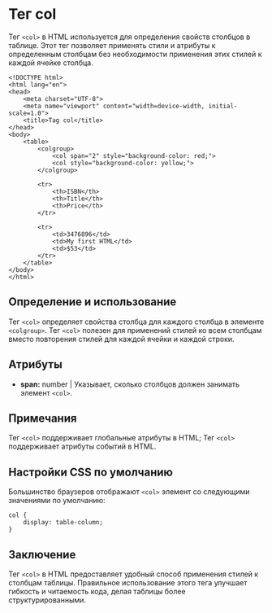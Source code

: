 # Тег col

Тег ``<col>`` в HTML используется для определения свойств столбцов в таблице. Этот тег позволяет применять стили и атрибуты к определенным столбцам без необходимости применения этих стилей к каждой ячейке столбца.

```
<!DOCTYPE html>
<html lang="en">
<head>
    <meta charset="UTF-8">
    <meta name="viewport" content="width=device-width, initial-scale=1.0">
    <title>Tag col</title>
</head>
<body>
    <table>
        <colgroup>
            <col span="2" style="background-color: red;">
            <col style="background-color: yellow;">
        </colgroup>

        <tr>
            <th>ISBN</th>
            <th>Title</th>
            <th>Price</th>
        </tr>

        <tr>
            <td>3476896</td>
            <td>My first HTML</td>
            <td>$53</td>
        </tr>
    </table>
</body>
</html>
```

## Определение и использование

Тег ``<col>`` определяет свойства столбца для каждого столбца в элементе ``<colgroup>``. Тег ``<col>`` полезен для применений стилей ко всем столбцам вместо повторения стилей для каждой ячейки и каждой строки.

## Атрибуты 

- **span:** number | Указывает, сколько столбцов должен занимать элемент ``<col>``.

## Примечания

Тег ``<col>`` поддерживает глобальные атрибуты в HTML;
Тег ``<col>`` поддерживает атрибуты событий в HTML.

## Настройки CSS по умолчанию

Большинство браузеров отображают ``<col>`` элемент со следующими значениями по умолчанию:

```
col {
    display: table-column;
}
```

## Заключение

Тег ``<col>`` в HTML предоставляет удобный способ применения стилей к столбцам таблицы. Правильное использование этого тега улучшает гибкость и читаемость кода, делая таблицы более структурированными.